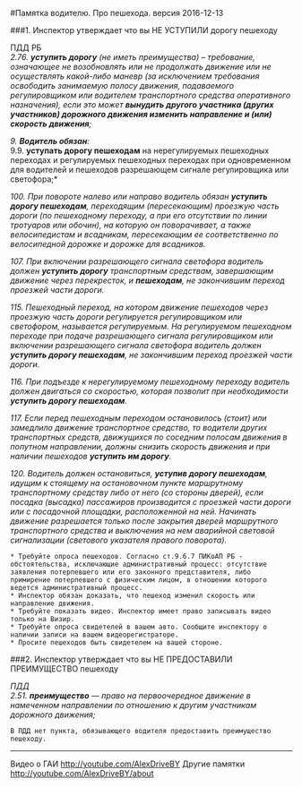 #Памятка водителю. Про пешехода.
версия 2016-12-13  

###1. Инспектор утверждает что вы НЕ УСТУПИЛИ дорогу пешеходу

ПДД РБ  
*2.76. **уступить дорогу** (не иметь преимущества) – требование, означающее не возобновлять или не продолжать движение или не осуществлять какой-либо маневр (за исключением требования освободить занимаемую полосу движения, подаваемого регулировщиком или водителем транспортного средства оперативного назначения), если это может **вынудить другого участника (других участников) дорожного движения изменить направление и (или) скорость движения**;*

*9. **Водитель обязан**:*  
9.9. **уступать дорогу пешеходам** на нерегулируемых пешеходных переходах и регулируемых пешеходных переходах при одновременном для водителей и пешеходов разрешающем сигнале регулировщика или светофора;*

*100. При повороте налево или направо водитель обязан **уступить дорогу пешеходам**, переходящим (пересекающим) проезжую часть дороги (по пешеходному переходу, а при его отсутствии по линии тротуаров или обочин), на которую он поворачивает, а также велосипедистам и всадникам, пересекающим ее соответственно по велосипедной дорожке и дорожке для всадников.*

*107. При включении разрешающего сигнала светофора водитель должен **уступить дорогу** транспортным средствам, завершающим движение через перекресток, и **пешеходам**, не закончившим переход проезжей части дороги.*

*115. Пешеходный переход, на котором движение пешеходов через проезжую часть дороги регулируется регулировщиком или светофором, называется регулируемым.
На регулируемом пешеходном переходе при подаче разрешающего сигнала регулировщиком или включении разрешающего сигнала светофора водитель должен **уступить дорогу пешеходам**, не закончившим переход проезжей части дороги.*

*116. При подъезде к нерегулируемому пешеходному переходу водитель должен двигаться со скоростью, которая позволит при необходимости **уступить дорогу пешеходам**.*

*117. Если перед пешеходным переходом остановилось (стоит) или замедлило движение транспортное средство, то водители других транспортных средств, движущихся по соседним полосам движения в попутном направлении, должны снизить скорость движения и при наличии пешеходов **уступить им дорогу**.*

*120. Водитель должен остановиться, **уступив дорогу пешеходам**, идущим к стоящему на остановочном пункте маршрутному транспортному средству либо от него (со стороны дверей), если посадка (высадка) пассажиров производится с проезжей части дороги или с посадочной площадки, расположенной на ней. Начинать движение разрешается только после закрытия дверей маршрутного транспортного средства и выключения на нем аварийной световой сигнализации (светового указателя правого поворота).*

	* Требуйте опроса пешеходов. Согласно ст.9.6.7 ПИКоАП РБ - обстоятельства, исключающие административный процесс: отсутствие заявления потерпевшего или его законного представителя, либо примирение потерпевшего с физическим лицом, в отношении которого ведется административный процесс.
	* Инспектор обязан доказать, что пешеход изменил скорость или направление движения.  
    * Требуйте показать видео. Инспектор имеет право записывать видео только на Визир.  
    * Требуйте опроса свидетелей в вашем авто. Сообщите инспектору о наличии записи на вашем видеорегистраторе.       
    * Просите пешеходов быть свидетелем на вашей стороне.

###2. Инспектор утверждает что вы НЕ ПРЕДОСТАВИЛИ ПРЕИМУЩЕСТВО пешеходу

*ПДД*  
*2.51. **преимущество** — право на первоочередное движение в намеченном направлении по отношению к другим участникам дорожного движения;*

	В ПДД нет пункта, обязывающего водителя предоставить преимущество пешеходу.

* * *

Видео о ГАИ http://youtube.com/AlexDriveBY
Другие памятки http://youtube.com/AlexDriveBY/about
